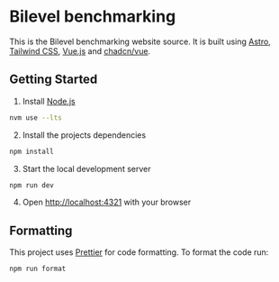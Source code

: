 # Bilevel benchmarking

This is the Bilevel benchmarking website source. It is built using [Astro](https://astro.build/), [Tailwind CSS](https://tailwindcss.com/), [Vue.js](https://vuejs.org/) and [chadcn/vue](https://www.shadcn-vue.com/).

## Getting Started

1. Install [Node.js](https://github.com/nvm-sh/nvm)

```bash
nvm use --lts
```

2. Install the projects dependencies

```bash
npm install
```

3. Start the local development server

```bash
npm run dev
```

4. Open [http://localhost:4321](http://localhost:4321) with your browser

## Formatting

This project uses [Prettier](https://prettier.io/) for code formatting. To format the code run:

```bash
npm run format
```
